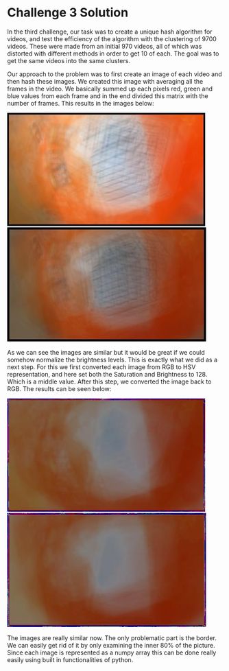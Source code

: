 # Challenge 3 Solution #

In the third challenge, our task was to create a unique hash algorithm for videos, and test the efficiency of the algorithm with the clustering of 9700 videos. These were made from an initial 970 videos, all of which was distorted with different methods in order to get 10 of each. The goal was to get the same videos into the same clusters.

Our approach to the problem was to first create an image of each video and then hash these images. We created this image with averaging all the frames in the video. We basically summed up each pixels red, green and blue values from each frame and in the end divided this matrix with the number of frames. This results in the images below:

![Averaged image 1](https://github.com/agyimr/bigdata_challenge_3/blob/master/test1.jpg "Averaged image 1")
![Averaged image 2](https://github.com/agyimr/bigdata_challenge_3/blob/master/test2.jpg "Averaged image 2")

As we can see the images are similar but it would be great if we could somehow normalize the brightness levels. This is exactly what we did as a next step. For this we first converted each image from RGB to HSV representation, and here set both the Saturation and Brightness to 128. Which is a middle value. After this step, we converted the image back to RGB. The results can be seen below:

![Normalised image 1](https://github.com/agyimr/bigdata_challenge_3/blob/master/test1_normalised.jpg "Normalised image 1")
![Normalised image 2](https://github.com/agyimr/bigdata_challenge_3/blob/master/test2_normalised.jpg "Normalised image 2")

The images are really similar now. The only problematic part is the border. We can easily get rid of it by only examining the inner 80% of the picture. Since each image is represented as a numpy array this can be done really easily using built in functionalities of python. 